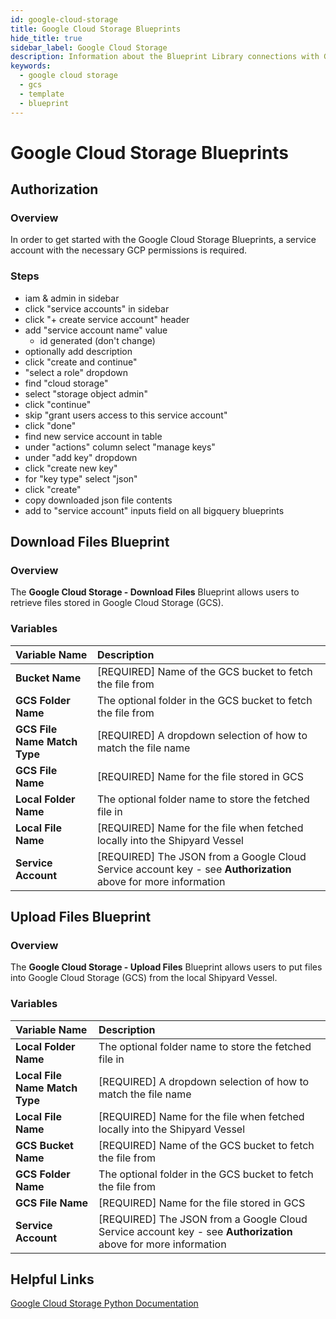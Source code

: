 ```yaml
---
id: google-cloud-storage
title: Google Cloud Storage Blueprints
hide_title: true
sidebar_label: Google Cloud Storage
description: Information about the Blueprint Library connections with Google Cloud Storage.
keywords:
  - google cloud storage
  - gcs
  - template
  - blueprint
---
```


# Google Cloud Storage Blueprints

## Authorization

### Overview

In order to get started with the Google Cloud Storage Blueprints, a service account with the necessary GCP permissions is required.

### Steps

- iam & admin in sidebar
- click "service accounts" in sidebar
- click "+ create service account" header
- add "service account name" value
	- id generated (don't change)
- optionally add description
- click "create and continue"
- "select a role" dropdown
- find "cloud storage"
- select "storage object admin"
- click "continue"
- skip "grant users access to this service account"
- click "done"
- find new service account in table
- under "actions" column select "manage keys"
- under "add key" dropdown
- click "create new key"
- for "key type" select "json"
- click "create"
- copy downloaded json file contents
- add to "service account" inputs field on all bigquery blueprints

## Download Files Blueprint

### Overview

The **Google Cloud Storage - Download Files** Blueprint allows users to retrieve files stored in Google Cloud Storage (GCS).

### Variables

| Variable Name | Description |
|:---|:---|
| **Bucket Name** | [REQUIRED] Name of the GCS bucket to fetch the file from |
| **GCS Folder Name** | The optional folder in the GCS bucket to fetch the file from |
| **GCS File Name Match Type** | [REQUIRED] A dropdown selection of how to match the file name |
| **GCS File Name** | [REQUIRED] Name for the file stored in GCS |
| **Local Folder Name** | The optional folder name to store the fetched file in |
| **Local File Name** | [REQUIRED] Name for the file when fetched locally into the Shipyard Vessel |
| **Service Account** | [REQUIRED] The JSON from a Google Cloud Service account key - see **Authorization** above for more information |

## Upload Files Blueprint

### Overview

The **Google Cloud Storage - Upload Files** Blueprint allows users to put files into Google Cloud Storage (GCS) from the local Shipyard Vessel.

### Variables

| Variable Name | Description |
|:---|:---|
| **Local Folder Name** | The optional folder name to store the fetched file in |
| **Local File Name Match Type** | [REQUIRED] A dropdown selection of how to match the file name |
| **Local File Name** | [REQUIRED] Name for the file when fetched locally into the Shipyard Vessel |
| **GCS Bucket Name** | [REQUIRED] Name of the GCS bucket to fetch the file from |
| **GCS Folder Name** | The optional folder in the GCS bucket to fetch the file from |
| **GCS File Name** | [REQUIRED] Name for the file stored in GCS |
| **Service Account** | [REQUIRED] The JSON from a Google Cloud Service account key - see **Authorization** above for more information |

## Helpful Links

[Google Cloud Storage Python Documentation](https://cloud.google.com/storage/docs/reference/libraries#client-libraries-install-python)
